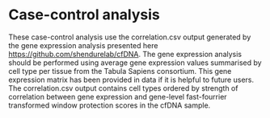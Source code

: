 # Case-control analysis

These case-control analysis use the correlation.csv output generated by the gene expression analysis presented here https://github.com/shendurelab/cfDNA. The gene expression analysis should be performed using average gene expression values summarised by cell type per tissue from the Tabula Sapiens consortium. This gene expression matrix has been provided in data if it is helpful to future users. The correlation.csv output contains cell types ordered by strength of correlation between gene expression and gene-level fast-fourrier transformed window protection scores in the cfDNA sample.

